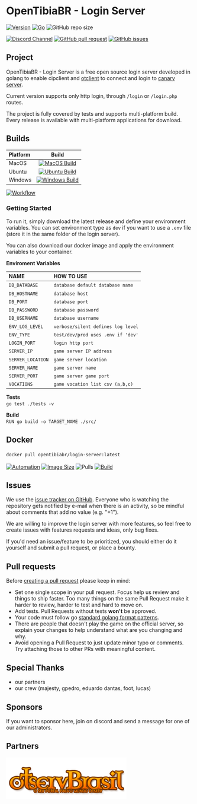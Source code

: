 # OpenTibiaBR - Login Server

[![Version](https://img.shields.io/github/v/release/opentibiabr/login-server)](https://github.com/opentibiabr/login-server/releases/latest)
[![Go](https://img.shields.io/github/go-mod/go-version/opentibiabr/login-server)](https://golang.org/doc/go1.16)
![GitHub repo size](https://img.shields.io/github/repo-size/opentibiabr/login-server)

[![Discord Channel](https://img.shields.io/discord/528117503952551936.svg?style=flat-square&logo=discord)](https://discord.gg/3NxYnyV)
[![GitHub pull request](https://img.shields.io/github/issues-pr/opentibiabr/login-server)](https://github.com/opentibiabr/login-server/pulls)
[![GitHub issues](https://img.shields.io/github/issues/opentibiabr/login-server)](https://github.com/opentibiabr/login-server/issues)


## Project

OpenTibiaBR - Login Server is a free open source login server developed in golang to enable cipclient and [otclient](https://github.com/opentibiabr/otclient) to connect and login to [canary server](https://github.com/opentibiabr/canary).

Current version supports only http login, through `/login` or `/login.php` routes.

The project is fully covered by tests and supports multi-platform build.
Every release is available with multi-platform applications for download.

## Builds
| Platform       | Build        |
| :------------- | :----------: |
| MacOS          | [![MacOS Build](https://github.com/opentibiabr/login-server/actions/workflows/ci-build-macos.yml/badge.svg?branch=main)](https://github.com/opentibiabr/login-server/actions/workflows/ci-build-macos.yml)   |
| Ubuntu         | [![Ubuntu Build](https://github.com/opentibiabr/login-server/actions/workflows/ci-build-ubuntu.yml/badge.svg?branch=main)](https://github.com/opentibiabr/login-server/actions/workflows/ci-build-ubuntu.yml) |
| Windows        | [![Windows Build](https://github.com/opentibiabr/login-server/actions/workflows/ci-build-windows.yml/badge.svg?branch=main)](https://github.com/opentibiabr/login-server/actions/workflows/ci-build-windows.yml) |

[![Workflow](https://github.com/opentibiabr/login-server/actions/workflows/ci-multiplat-release.yml/badge.svg)](https://github.com/opentibiabr/login-server/actions/workflows/ci-multiplat-release.yml)

### Getting **Started**

To run it, simply download the latest release and define your environment variables.
You can set environment type as `dev` if you want to use a `.env` file (store it in the same folder of the login server).

You can also download our docker image and apply the environment variables to your container.

**Enviroment Variables**

|       NAME       |            HOW TO USE             |
| :-------------- | :--------------------------------- |
|`DB_DATABASE`     | `database default database name`  |
|`DB_HOSTNAME`     | `database host`                   |
|`DB_PORT`         | `database port`                   |
|`DB_PASSWORD`     | `database password`               |
|`DB_USERNAME`     | `database username`               |
|`ENV_LOG_LEVEL`   | `verbose/silent defines log level`|
|`ENV_TYPE`        | `test/dev/prod uses .env if 'dev'`|
|`LOGIN_PORT`      | `login http port`                 |
|`SERVER_IP`       | `game server IP address`          |
|`SERVER_LOCATION` | `game server location`            |
|`SERVER_NAME`     | `game server name`                |
|`SERVER_PORT`     | `game server game port`           |
|`VOCATIONS`       | `game vocation list csv (a,b,c)`  |

**Tests**  
`go test ./tests -v`

**Build**  
`RUN go build -o TARGET_NAME ./src/`


## Docker
`docker pull opentibiabr/login-server:latest`<br><br>
[![Automation](https://img.shields.io/docker/cloud/automated/opentibiabr/login-server)](https://hub.docker.com/r/opentibiabr/login-server)
[![Image Size](https://img.shields.io/docker/image-size/opentibiabr/login-server)](https://hub.docker.com/r/opentibiabr/login-server/tags?page=1&ordering=last_updated)
![Pulls](https://img.shields.io/docker/pulls/opentibiabr/login-server)
[![Build](https://img.shields.io/docker/cloud/build/opentibiabr/login-server)](https://hub.docker.com/r/opentibiabr/login-server/builds)

## Issues

We use the [issue tracker on GitHub](https://github.com/opentibiabr/login-server/issues). Everyone who is watching the repository gets notified by e-mail when there is an activity, so be mindful about comments that add no value (e.g. "+1"). 

We are willing to improve the login server with more features, so feel free to create issues with features requests and ideas, only bug fixes.

If you'd need an issue/feature to be prioritized, you should either do it yourself and submit a pull request, or place a bounty.

## Pull requests

Before [creating a pull request](https://github.com/opentibiabr/login-server/pulls) please keep in mind:

* Set one single scope in your pull request. Focus help us review and things to ship faster. Too many things on the same Pull Request make it harder to review, harder to test and hard to move on.
* Add tests. Pull Requests without tests **won't** be approved.
* Your code must follow go [standard golang format patterns](https://golang.org/doc/effective_go#formatting).
* There are people that doesn't play the game on the official server, so explain your changes to help understand what are you changing and why.
* Avoid opening a Pull Request to just update minor typo or comments. Try attaching those to other PRs with meaningful content.

## Special Thanks

* our partners
* our crew (majesty, gpedro, eduardo dantas, foot, lucas)

## **Sponsors**

If you want to sponsor here, join on discord and send a message for one of our administrators.

## Partners

[![Supported by OTServ Brasil](https://raw.githubusercontent.com/otbr/otserv-brasil/main/otbr.png)](https://forums.otserv.com.br)
